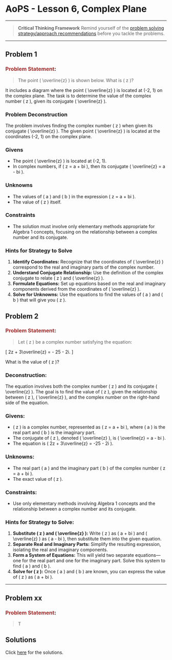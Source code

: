# AoPS - Lesson 6, Complex Plane

---

>**Critical Thinking Framework**
> Remind yourself of the [problem solving strategy/approach recommendations](../../../critical-thinking/toolbox/advice.md) before you tackle the problems.

---

## **Problem 1**

### <span style="color: brown; font-weight:bold; font-style: normal">Problem Statement</span>:
>The point \( \overline{z} \) is shown below. What is \( z \)?
>
It includes a diagram where the point \( \overline{z} \) is located at (-2, 1) on the complex plane. The task is to determine the value of the complex number \( z \), given its conjugate \( \overline{z} \).

### Problem Deconstruction
The problem involves finding the complex number \( z \) when given its conjugate \( \overline{z} \). The given point \( \overline{z} \) is located at the coordinates (-2, 1) on the complex plane. 

### Givens
- The point \( \overline{z} \) is located at (-2, 1).
- In complex numbers, if \( z = a + bi \), then its conjugate \( \overline{z} = a - bi \).

### Unknowns
- The values of \( a \) and \( b \) in the expression \( z = a + bi \).
- The value of \( z \) itself.

### Constraints
- The solution must involve only elementary methods appropriate for Algebra 1 concepts, focusing on the relationship between a complex number and its conjugate.

### Hints for Strategy to Solve
1. **Identify Coordinates:** Recognize that the coordinates of \( \overline{z} \) correspond to the real and imaginary parts of the complex number.
2. **Understand Conjugate Relationship:** Use the definition of the complex conjugate to relate \( z \) and \( \overline{z} \).
3. **Formulate Equations:** Set up equations based on the real and imaginary components derived from the coordinates of \( \overline{z} \).
4. **Solve for Unknowns:** Use the equations to find the values of \( a \) and \( b \) that will give you \( z \).


## **Problem 2**

### <span style="color: brown; font-weight:bold; font-style: normal">Problem Statement</span>:
>Let \( z \) be a complex number satisfying the equation:
>
\[
2z + 3\overline{z} = - 25 - 2i.
\]
>
What is the value of \( z \)?

### Deconstruction:
The equation involves both the complex number \( z \) and its conjugate \( \overline{z} \). The goal is to find the value of \( z \), given the relationship between \( z \), \( \overline{z} \), and the complex number on the right-hand side of the equation.

### Givens:
- \( z \) is a complex number, represented as \( z = a + bi \), where \( a \) is the real part and \( b \) is the imaginary part.
- The conjugate of \( z \), denoted \( \overline{z} \), is \( \overline{z} = a - bi \).
- The equation is \( 2z + 3\overline{z} = -25 - 2i \).

### Unknowns:
- The real part \( a \) and the imaginary part \( b \) of the complex number \( z = a + bi \).
- The exact value of \( z \).

### Constraints:
- Use only elementary methods involving Algebra 1 concepts and the relationship between a complex number and its conjugate.

### Hints for Strategy to Solve:
1. **Substitute \( z \) and \( \overline{z} \):** Write \( z \) as \( a + bi \) and \( \overline{z} \) as \( a - bi \), then substitute them into the given equation.
2. **Separate Real and Imaginary Parts:** Simplify the resulting expression, isolating the real and imaginary components.
3. **Form a System of Equations:** This will yield two separate equations—one for the real part and one for the imaginary part. Solve this system to find \( a \) and \( b \).
4. **Solve for \( z \):** Once \( a \) and \( b \) are known, you can express the value of \( z \) as \( a + bi \).

---


## **Problem xx**

### <span style="color: brown; font-weight:bold; font-style: normal">Problem Statement</span>:
>T


## **Solutions**

Click [here](hw.06.sol.md) for the solutions.